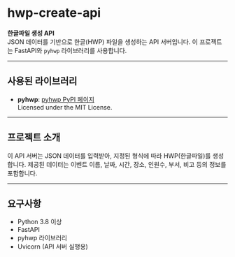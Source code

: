 # hwp-create-api

**한글파일 생성 API**  
JSON 데이터를 기반으로 한글(HWP) 파일을 생성하는 API 서버입니다. 이 프로젝트는 FastAPI와 `pyhwp` 라이브러리를 사용합니다.

---

## 사용된 라이브러리

- **pyhwp**: [pyhwp PyPI 페이지](https://pypi.org/project/pyhwp/)  
  Licensed under the MIT License.  

---

## 프로젝트 소개

이 API 서버는 JSON 데이터를 입력받아, 지정된 형식에 따라 HWP(한글파일)를 생성합니다. 제공된 데이터는 이벤트 이름, 날짜, 시간, 장소, 인원수, 부서, 비고 등의 정보를 포함합니다.

---

## 요구사항

- Python 3.8 이상
- FastAPI
- pyhwp 라이브러리
- Uvicorn (API 서버 실행용)

